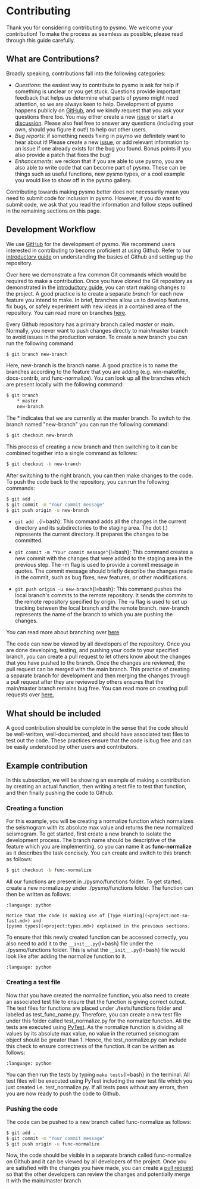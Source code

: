 # Contributing

Thank you for considering contributing to pysmo. We welcome your contribution! To make
the process as seamless as possible, please read through this guide carefully.

## What are Contributions?

Broadly speaking, contributions fall into the following categories:

- *Questions*: the easiest way to contribute to pysmo is ask for help if something is
  unclear or you get stuck. Questions provide important feedback that helps us determine
  what parts of pysmo might need attention, so we are always keen to help. Development
  of pysmo happens publicly on [GitHub](https://github.com/pysmo/pysmo), and we kindly
  request that you ask your questions there too. You may either create a new
  [issue](https://github.com/pysmo/pysmo/issues) or start a
  [discussion](https://github.com/pysmo/pysmo/discussions). Please also feel free to
  answer any questions (including your own, should you figure it out!) to help out other
  users.
- *Bug reports*: if something needs fixing in psymo we definitely want to hear about it!
  Please create a new [issue](https://github.com/pysmo/pysmo/issues), or add relevant
  information to an issue if one already exists for the bug you found. Bonus points if
  you also provide a patch that fixes the bug!
- *Enhancements*: we reckon that if you are able to use pysmo, you are also able to write
  code that can become part of pysmo. These can be things such as useful functions, new
  pysmo types, or a cool example you would like to show off in the pysmo gallery.

Contributing towards making pysmo better does not necessarily mean you need to submit
code for inclusion in pysmo. However, if you do want to submit code, we ask that you read
the information and follow steps outlined in the remaining sections on this page.

## Development Workflow

We use [GitHub](https://github.com) for the development of pysmo. We recommend users 
interested in contributing to become proficient at using Github. Refer to our 
[introductory guide](<project:developing.md#git-repository>) on understanding the basics
of Github and setting up the repository. 

Over here we demonstrate a few common Git commands which would be required to make a 
contribution. Once you have cloned the Git repository as demonstrated in the 
[introductory guide](<project:developing.md#git-repository>), you can start making changes
 to the project. A good practice is to create a separate _branch_ for each new feature you
 intend to make. In brief, branches allow us to develop features, fix bugs, or safely 
experiment with new ideas in a contained area of the repository. You can read more on 
branches [here](https://docs.github.com/en/pull-requests/collaborating-with-pull-requests/proposing-changes-to-your-work-with-pull-requests/about-branches). 

Every Github repository has a primary branch called _master_ or _main_. Normally, you 
never want to push changes directly to main/master branch to avoid issues in the 
production version. To create a new branch you can run the following command 
```bash
$ git branch new-branch
```
Here, new-branch is the branch name. A good practice is to name the branches according to 
the feature that you are adding (e.g. win-makefile, docs-contrib, and func-normalize).
You can look up all the branches which are present locally with the following command: 
```bash
$ git branch
    * master
    new-branch  
```
The * indicates that we are currently at the master branch. To switch to the branch named 
"new-branch" you can run the following command: 
```bash
$ git checkout new-branch
```
This process of creating a new branch and then switching to it can be combined together 
into a single command as follows: 
```bash
$ git checkout -b new-branch
```
After switching to the right branch, you can then make changes to the code. To push the 
code back to the repository, you can run the following commands: 
```bash
$ git add .
$ git commit -m "Your commit message" 
$ git push origin -u new-branch 
```
* `git add .`{l=bash}: This command adds all the changes in the current directory and its 
subdirectories to the staging area. The dot (.) represents the current directory. It 
prepares the changes to be committed.

* `git commit -m "Your commit message"`{l=bash}: This command creates a new commit with 
the changes that were added to the staging area in the previous step. The -m flag is used 
to provide a commit message in quotes. The commit message should briefly describe the 
changes made in the commit, such as bug fixes, new features, or other modifications.

* `git push origin -u new-branch`{l=bash}: This command pushes the local branch's commits 
to the remote repository. It sends the commits to the remote repository specified by 
origin. The -u flag is used to set up tracking between the local branch and the remote 
branch. new-branch represents the name of the branch to which you are pushing the changes.

You can read more about branching over 
[here](https://git-scm.com/book/en/v2/Git-Branching-Branches-in-a-Nutshell). 

The code can now be viewed by all developers of the repository. Once you are done 
developing, testing, and pushing your code to your specified branch, you can create a pull
 request to let others know about the changes that you have pushed to the branch. Once the 
 changes are reviewed, the pull request can be merged with the main branch. This practice 
 of creating a separate branch for development and then merging the changes through a pull 
 request after they are reviewed by others ensures that the main/master branch remains bug
 free. You can read more on creating pull requests over [here.](https://docs.github.com/en/pull-requests/collaborating-with-pull-requests/proposing-changes-to-your-work-with-pull-requests/creating-a-pull-request)

## What should be included

A good contribution should be complete in the sense that the code should be well-written, 
well-documented, and should have associated test files to test out the code. These 
practices ensure that the code is bug free and can be easily understood by other users and
contributors. 


## Example contribution

In this subsection, we will be showing an example of making a contribution by creating an 
actual function, then writing a test file to test that function, and then finally pushing 
the code to Github. 

### Creating a function 
For this example, you will be creating a normalize function which normalizes the 
seismogram with its absolute max value and returns the new normalized seismogram. To get 
started, first create a new branch to isolate the development process. The branch name 
should be descriptive of the feature which you are implementing, so you can name it as 
**func-normalize** as it describes the task concisely. You can create and switch to this 
branch as follows: 

```bash
$ git checkout -b func-normalize
```

All our functions are present in ./pysmo/functions folder. To get started, create a new 
normalize.py under ./pysmo/functions folder. The function can then be written as follows: 
```{literalinclude} ../../pysmo/functions/normalize.py
:language: python
```
```{note}
Notice that the code is making use of [Type Hinting](<project:not-so-fast.md>) and 
[pysmo types](<project:types.md>) explained in the previous sections. 
```
To ensure that this newly created function can be accessed correctly, you also need to add
 it to the `__init__.py`{l=bash} file under the ./pysmo/functions folder. This is what 
the `__init__.py`{l=bash} file would look like after adding the normalize function to it. 
```{literalinclude} ../../pysmo/functions/__init__.py
:language: python
```

### Creating a test file
Now that you have created the normalize function, you also need to create an associated 
test file to ensure that the function is giving correct output. The test files for 
functions are placed under ./tests/functions folder and labeled as test_func_name.py. 
Therefore, you can create a new test file under this folder called test_normalize.py for 
the normalize function. All the tests are executed using 
[PyTest](https://docs.pytest.org/en/7.4.x/getting-started.html). As the normalize function
 is dividing all values by its absolute max value, no value in the returned seismogram 
object should be greater than 1. Hence, the test_normalize.py can include this check to 
ensure correctness of the function. It can be written as follows: 
```{literalinclude} ../../tests/functions/test_normalize.py
:language: python
```

You can then run the tests by typing `make tests`{l=bash} in the terminal. All test files 
will be executed using PyTest including the new test file which you just created i.e. 
test_normalize.py. If all tests pass without any errors, then you are now ready to push 
the code to Github. 

### Pushing the code
The code can be pushed to a new branch called func-normalize as follows: 
```bash
$ git add .
$ git commit -m "Your commit message" 
$ git push origin -u func-normalize
```
Now, the code should be visible in a separate branch called func-normalize on Github and 
it can be viewed by all developers of the project. Once you are satisfied with the changes
 you have made, you can create a [pull request](https://docs.github.com/en/pull-requests/collaborating-with-pull-requests/proposing-changes-to-your-work-with-pull-requests/creating-a-pull-request) so that the 
other developers can review the changes and potentially merge it with the main/master branch.  
